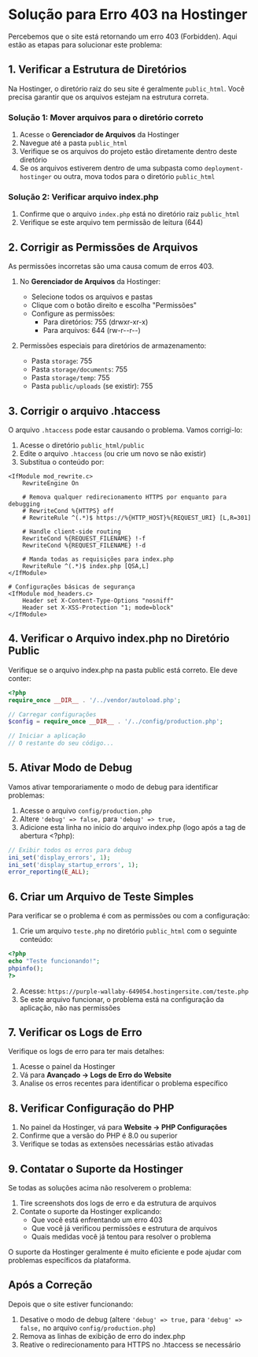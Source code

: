# Solução para Erro 403 na Hostinger

Percebemos que o site está retornando um erro 403 (Forbidden). Aqui estão as etapas para solucionar este problema:

## 1. Verificar a Estrutura de Diretórios

Na Hostinger, o diretório raiz do seu site é geralmente `public_html`. Você precisa garantir que os arquivos estejam na estrutura correta.

### Solução 1: Mover arquivos para o diretório correto

1. Acesse o **Gerenciador de Arquivos** da Hostinger
2. Navegue até a pasta `public_html`
3. Verifique se os arquivos do projeto estão diretamente dentro deste diretório
4. Se os arquivos estiverem dentro de uma subpasta como `deployment-hostinger` ou outra, mova todos para o diretório `public_html`

### Solução 2: Verificar arquivo index.php

1. Confirme que o arquivo `index.php` está no diretório raiz `public_html`
2. Verifique se este arquivo tem permissão de leitura (644)

## 2. Corrigir as Permissões de Arquivos

As permissões incorretas são uma causa comum de erros 403.

1. No **Gerenciador de Arquivos** da Hostinger:
   - Selecione todos os arquivos e pastas
   - Clique com o botão direito e escolha "Permissões"
   - Configure as permissões:
     - Para diretórios: 755 (drwxr-xr-x)
     - Para arquivos: 644 (rw-r--r--)
   
2. Permissões especiais para diretórios de armazenamento:
   - Pasta `storage`: 755
   - Pasta `storage/documents`: 755
   - Pasta `storage/temp`: 755
   - Pasta `public/uploads` (se existir): 755

## 3. Corrigir o arquivo .htaccess

O arquivo `.htaccess` pode estar causando o problema. Vamos corrigi-lo:

1. Acesse o diretório `public_html/public`
2. Edite o arquivo `.htaccess` (ou crie um novo se não existir)
3. Substitua o conteúdo por:

```
<IfModule mod_rewrite.c>
    RewriteEngine On
    
    # Remova qualquer redirecionamento HTTPS por enquanto para debugging
    # RewriteCond %{HTTPS} off
    # RewriteRule ^(.*)$ https://%{HTTP_HOST}%{REQUEST_URI} [L,R=301]
    
    # Handle client-side routing
    RewriteCond %{REQUEST_FILENAME} !-f
    RewriteCond %{REQUEST_FILENAME} !-d
    
    # Manda todas as requisições para index.php
    RewriteRule ^(.*)$ index.php [QSA,L]
</IfModule>

# Configurações básicas de segurança
<IfModule mod_headers.c>
    Header set X-Content-Type-Options "nosniff"
    Header set X-XSS-Protection "1; mode=block"
</IfModule>
```

## 4. Verificar o Arquivo index.php no Diretório Public

Verifique se o arquivo index.php na pasta public está correto. Ele deve conter:

```php
<?php
require_once __DIR__ . '/../vendor/autoload.php';

// Carregar configurações
$config = require_once __DIR__ . '/../config/production.php';

// Iniciar a aplicação
// O restante do seu código...
```

## 5. Ativar Modo de Debug

Vamos ativar temporariamente o modo de debug para identificar problemas:

1. Acesse o arquivo `config/production.php`
2. Altere `'debug' => false,` para `'debug' => true,`
3. Adicione esta linha no início do arquivo index.php (logo após a tag de abertura <?php):

```php
// Exibir todos os erros para debug
ini_set('display_errors', 1);
ini_set('display_startup_errors', 1);
error_reporting(E_ALL);
```

## 6. Criar um Arquivo de Teste Simples

Para verificar se o problema é com as permissões ou com a configuração:

1. Crie um arquivo `teste.php` no diretório `public_html` com o seguinte conteúdo:

```php
<?php
echo "Teste funcionando!";
phpinfo();
?>
```

2. Acesse: `https://purple-wallaby-649054.hostingersite.com/teste.php`
3. Se este arquivo funcionar, o problema está na configuração da aplicação, não nas permissões

## 7. Verificar os Logs de Erro

Verifique os logs de erro para ter mais detalhes:

1. Acesse o painel da Hostinger
2. Vá para **Avançado → Logs de Erro do Website**
3. Analise os erros recentes para identificar o problema específico

## 8. Verificar Configuração do PHP

1. No painel da Hostinger, vá para **Website → PHP Configurações**
2. Confirme que a versão do PHP é 8.0 ou superior
3. Verifique se todas as extensões necessárias estão ativadas

## 9. Contatar o Suporte da Hostinger

Se todas as soluções acima não resolverem o problema:

1. Tire screenshots dos logs de erro e da estrutura de arquivos
2. Contate o suporte da Hostinger explicando:
   - Que você está enfrentando um erro 403
   - Que você já verificou permissões e estrutura de arquivos
   - Quais medidas você já tentou para resolver o problema

O suporte da Hostinger geralmente é muito eficiente e pode ajudar com problemas específicos da plataforma.

## Após a Correção

Depois que o site estiver funcionando:

1. Desative o modo de debug (altere `'debug' => true,` para `'debug' => false,` no arquivo `config/production.php`)
2. Remova as linhas de exibição de erro do index.php
3. Reative o redirecionamento para HTTPS no .htaccess se necessário

